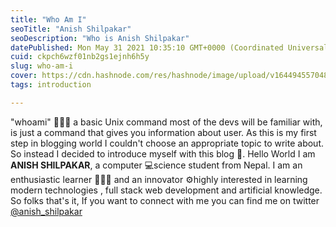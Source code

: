 ```yaml
---
title: "Who Am I"
seoTitle: "Anish Shilpakar"
seoDescription: "Who is Anish Shilpakar"
datePublished: Mon May 31 2021 10:35:10 GMT+0000 (Coordinated Universal Time)
cuid: ckpch6wzf01nb2gs1ejnh6h5y
slug: who-am-i
cover: https://cdn.hashnode.com/res/hashnode/image/upload/v1644945570482/uiMLpAJcP.jpeg
tags: introduction

---
```


"whoami" 🤷🏻‍♀️ a basic Unix command most of the devs will be familiar with, is just a command that gives you information about user. As this is my first step in blogging world I couldn't choose an appropriate topic to write about. So instead I decided to introduce myself with this blog 📖. Hello World I am **ANISH SHILPAKAR**, a computer 💻science student from Nepal. I am an enthusiastic learner 👨🏻‍🎓 and an innovator ⚙highly interested in learning modern technologies , full stack web development and artificial knowledge. So folks that's it, If you want to connect with me you can find me on twitter <a href="https://twitter.com/anish_shilpakar">@anish_shilpakar</a>